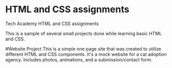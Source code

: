 # HTML and CSS assignments
 Tech Academy HTML and CSS assignments
 
 This is a sample of several small projects done while learning basic HTML and CSS. 
 
 #Website Project
 This is a simple one page site that was created to utilize different HTML and CSS components. It's a mock website for a cat adoption agency. Includes photos, animations, and a submission/contact form. 
 
 
